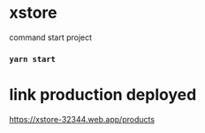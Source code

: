 # xstore
command start project
### `yarn start`
# link production deployed
https://xstore-32344.web.app/products